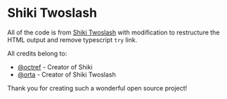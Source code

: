 # Shiki Twoslash

All of the code is from [Shiki Twoslash](https://github.com/microsoft/TypeScript-Website/tree/v2/packages/shiki-twoslash) with modification to restructure the HTML output and remove typescript `try` link.

All credits belong to:
- [@octref](https://github.com/octref) - Creator of Shiki
- [@orta](https://github.com/orta) - Creator of Shiki Twoslash

Thank you for creating such a wonderful open source project!
